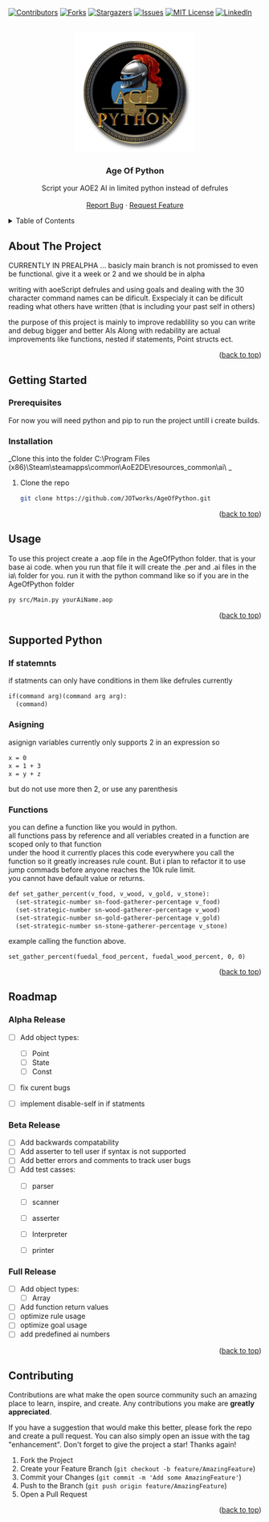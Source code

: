 <div id="top"></div>
<!--
*** Thanks for checking out the Best-README-Template. If you have a suggestion
*** that would make this better, please fork the repo and create a pull request
*** or simply open an issue with the tag "enhancement".
*** Don't forget to give the project a star!
*** Thanks again! Now go create something AMAZING! :D
-->



<!-- PROJECT SHIELDS -->
<!--
*** I'm using markdown "reference style" links for readability.
*** Reference links are enclosed in brackets [ ] instead of parentheses ( ).
*** See the bottom of this document for the declaration of the reference variables
*** for contributors-url, forks-url, etc. This is an optional, concise syntax you may use.
*** https://www.markdownguide.org/basic-syntax/#reference-style-links
-->
[![Contributors][contributors-shield]][contributors-url]
[![Forks][forks-shield]][forks-url]
[![Stargazers][stars-shield]][stars-url]
[![Issues][issues-shield]][issues-url]
[![MIT License][license-shield]][license-url]
[![LinkedIn][linkedin-shield]][linkedin-url]



<!-- PROJECT LOGO -->
<br />
<div align="center">
  <a href="https://raw.githubusercontent.com/JOTworks/AgeOfPython/main/resources/images/AOP%20logo.png">
    <img src="https://raw.githubusercontent.com/JOTworks/AgeOfPython/main/resources/images/AOP%20logo.png" alt="Logo" width="240" height="240">
  </a>

  <h3 align="center">Age Of Python</h3>

  <p align="center">
    Script your AOE2 AI in limited python instead of defrules
    <br />
    <br />
    <a href="https://github.com/JOTworks/AgeOfPython/issues">Report Bug</a>
    ·
    <a href="https://github.com/JOTworks/AgeOfPythone/issues">Request Feature</a>
  </p>
</div>



<!-- TABLE OF CONTENTS -->
<details>
  <summary>Table of Contents</summary>
  <ol>
    <li>
      <a href="#about-the-project">About The Project</a>
    </li>
    <li>
      <a href="#getting-started">Getting Started</a>
      <ul>
        <li><a href="#prerequisites">Prerequisites</a></li>
        <li><a href="#installation">Installation</a></li>
      </ul>
    </li>
    <li><a href="#usage">Usage</a></li>
    <li><a href="#supported-python">Supported Python</a></li>
    <li><a href="#roadmap">Roadmap</a></li>
    <li><a href="#contributing">Contributing</a></li>
  </ol>
</details>



<!-- ABOUT THE PROJECT -->
## About The Project

CURRENTLY IN PREALPHA ... basicly main branch is not promissed to even be functional. give it a week or 2 and we should be in alpha

writing with aoeScript defrules and using goals and dealing with the 30 character command names can be dificult. 
Exspecialy it can be dificult reading what others have written (that is including your past self in others)

the purpose of this project is mainly to improve redablility so you can write and debug bigger and better AIs
Along with redability are actual improvements like functions, nested if statements, Point structs ect.

<p align="right">(<a href="#top">back to top</a>)</p>



<!-- GETTING STARTED -->
## Getting Started



### Prerequisites

For now you will need python and pip to run the project untill i create builds.

### Installation

_Clone this into the folder C:\Program Files (x86)\Steam\steamapps\common\AoE2DE\resources\_common\ai\ _

1. Clone the repo
   ```sh
   git clone https://github.com/JOTworks/AgeOfPython.git
   ```

<p align="right">(<a href="#top">back to top</a>)</p>



<!-- USAGE EXAMPLES -->
## Usage

To use this project create a .aop file in the AgeOfPython folder. that is your base ai code.
when you run that file it will create the .per and .ai files in the ia\ folder for you.
run it with the python command like so if you are in the AgeOfPython folder
   ```sh
   py src/Main.py yourAiName.aop
   ```

<p align="right">(<a href="#top">back to top</a>)</p>

<!-- SUPPORTED PYTHON -->
## Supported Python

### If statemnts
if statments can only have conditions in them like defrules currently
```
if(command arg)(command arg arg):
  (command)
```

### Asigning
asignign variables currently only supports 2 in an expression so
```
x = 0
x = 1 + 3
x = y + z
```
but do not use more then 2, or use any parenthesis

### Functions
you can define a function like you would in python.
<br>
all functions pass by reference and all veriables created in a function are scoped only to that function
<br>
under the hood it currently places this code everywhere you call the function so it greatly increases rule count. But i plan to refactor it to use jump commads before anyone reaches the 10k rule limit.
<br>
you cannot have default value or returns.
```
def set_gather_percent(v_food, v_wood, v_gold, v_stone):
  (set-strategic-number sn-food-gatherer-percentage v_food)
  (set-strategic-number sn-wood-gatherer-percentage v_wood)
  (set-strategic-number sn-gold-gatherer-percentage v_gold)
  (set-strategic-number sn-stone-gatherer-percentage v_stone)
```

example calling the function above.
```
set_gather_percent(fuedal_food_percent, fuedal_wood_percent, 0, 0)
```

<p align="right">(<a href="#top">back to top</a>)</p>

<!-- ROADMAP -->
## Roadmap

### Alpha Release

- [ ] Add object types:
    - [ ] Point
    - [ ] State
    - [ ] Const
- [ ] fix curent bugs
- [ ] implement disable-self in if statments


### Beta Release

- [ ] Add backwards compatability
- [ ] Add asserter to tell user if syntax is not supported
- [ ] Add better errors and comments to track user bugs
- [ ] Add test casses:
    - [ ] parser
    - [ ] scanner
    - [ ] asserter
    - [ ] Interpreter
    - [ ] printer


### Full Release

- [ ] Add object types:
    - [ ] Array
- [ ] Add function return values
- [ ] optimize rule usage
- [ ] optimize goal usage
- [ ] add predefined ai numbers

<p align="right">(<a href="#top">back to top</a>)</p>



<!-- CONTRIBUTING -->
## Contributing

Contributions are what make the open source community such an amazing place to learn, inspire, and create. Any contributions you make are **greatly appreciated**.

If you have a suggestion that would make this better, please fork the repo and create a pull request. You can also simply open an issue with the tag "enhancement".
Don't forget to give the project a star! Thanks again!

1. Fork the Project
2. Create your Feature Branch (`git checkout -b feature/AmazingFeature`)
3. Commit your Changes (`git commit -m 'Add some AmazingFeature'`)
4. Push to the Branch (`git push origin feature/AmazingFeature`)
5. Open a Pull Request

<p align="right">(<a href="#top">back to top</a>)</p>



<!-- MARKDOWN LINKS & IMAGES -->
<!-- https://www.markdownguide.org/basic-syntax/#reference-style-links -->
[contributors-shield]: https://img.shields.io/github/contributors/JOTworks/AgeOfPython.svg?style=for-the-badge
[contributors-url]: https://github.com/JOTworks/AgeOfPython/graphs/contributors
[forks-shield]: https://img.shields.io/github/forks/JOTworks/AgeOfPython.svg?style=for-the-badge
[forks-url]: https://github.com/othneildrew/Best-README-Template/network/members
[stars-shield]: https://img.shields.io/github/stars/JOTworks/AgeOfPython.svg?style=for-the-badge
[stars-url]: https://github.com/JOTworks/AgeOfPython/stargazers
[issues-shield]: https://img.shields.io/github/issues/JOTworks/AgeOfPython.svg?style=for-the-badge
[issues-url]: https://github.com/JOTworks/AgeOfPython/issues
[license-shield]: https://img.shields.io/github/license/JOTworks/AgeOfPython.svg?style=for-the-badge
[license-url]: https://github.com/JOTworks/AgeOfPython/blob/master/LICENSE.txt
[linkedin-shield]: https://img.shields.io/badge/-LinkedIn-black.svg?style=for-the-badge&logo=linkedin&colorB=555
[linkedin-url]: https://www.linkedin.com/in/jackson-hunt-6a9b72127/
[product-screenshot]: images/screenshot.png
